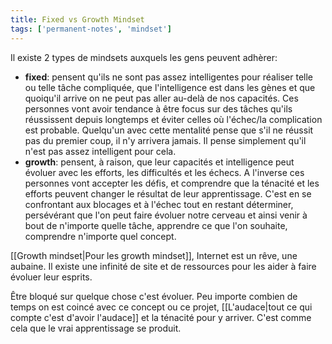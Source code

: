 ```yaml
---
title: Fixed vs Growth Mindset
tags: ['permanent-notes', 'mindset']
---
```


Il existe 2 types de mindsets auxquels les gens peuvent adhèrer: 
- **fixed**: pensent qu'ils ne sont pas assez intelligentes pour réaliser telle ou telle tâche compliquée, que l'intelligence est dans les gènes et que quoiqu'il arrive on ne peut pas aller au-delà de nos capacités. Ces personnes vont avoir tendance à être focus sur des tâches qu'ils réussissent depuis longtemps et éviter celles où l'échec/la complication est probable. Quelqu'un avec cette mentalité pense que s'il ne réussit pas du premier coup, il n'y arrivera jamais. Il pense simplement qu'il n'est pas assez intelligent pour cela. 
- **growth**: pensent, à raison, que leur capacités et intelligence peut évoluer avec les efforts, les difficultés et les échecs. A l'inverse ces personnes vont accepter les défis, et comprendre que la ténacité et les efforts peuvent changer le résultat de leur apprentissage. C'est en se confrontant aux blocages et à l'échec tout en restant déterminer, persévérant que l'on peut faire évoluer notre cerveau et ainsi venir à bout de n'importe quelle tâche, apprendre ce que l'on souhaite, comprendre n'importe quel concept.

[[Growth mindset|Pour les growth mindset]], Internet est un rêve, une aubaine. Il existe une infinité de site et de ressources pour les aider à faire évoluer leur esprits.

Être bloqué sur quelque chose c'est évoluer. Peu importe combien de temps on est coincé avec ce concept ou ce projet,  [[L'audace|tout ce qui compte c'est d'avoir l'audace]] et la ténacité pour y arriver. C'est comme cela que le vrai apprentissage se produit.